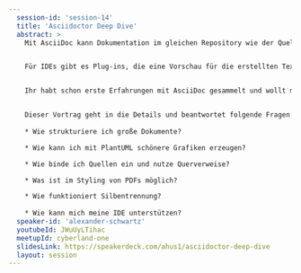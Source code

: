 ```yaml
---
  session-id: 'session-14'
  title: 'Asciidoctor Deep Dive'
  abstract: >
    Mit AsciiDoc kann Dokumentation im gleichen Repository wie der Quellcode des Programms eingecheckt werden. Damit kann die Dokumentation in AsciiDoc zusammen mit der Funktionalität im Code mit jeder umgesetzten User-Story mitwachsen.


    Für IDEs gibt es Plug-ins, die eine Vorschau für die erstellten Texte ermöglichen und Refactorings der erstellten Dokumente erlauben. Der Continuous-Integration-Server erstellt anschließend aus den AsciiDoc-Dateien die HTML- oder PDF-Dokumente für die Nutzer.


    Ihr habt schon erste Erfahrungen mit AsciiDoc gesammelt und wollt mehr erfahren?


    Dieser Vortrag geht in die Details und beantwortet folgende Fragen:
    
    * Wie strukturiere ich große Dokumente?

    * Wie kann ich mit PlantUML schönere Grafiken erzeugen?

    * Wie binde ich Quellen ein und nutze Querverweise?

    * Was ist im Styling von PDFs möglich?

    * Wie funktioniert Silbentrennung?
    
    * Wie kann mich meine IDE unterstützen?
  speaker-id: 'alexander-schwartz'
  youtubeId: JWuUyLTihac
  meetupId: cyberland-one
  slidesLink: https://speakerdeck.com/ahus1/asciidoctor-deep-dive
  layout: session
---
```

